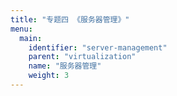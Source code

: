 ```yaml
---
title: "专题四 《服务器管理》"
menu:
  main:
    identifier: "server-management"
    parent: "virtualization"
    name: "服务器管理"
    weight: 3
---
```

